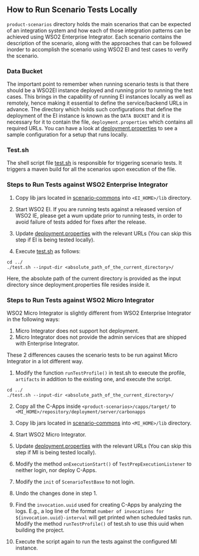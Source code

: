 ## How to Run Scenario Tests Locally

`product-scenarios` directory holds the main scenarios that can be expected of an integration system and how each of those integration patterns can be achieved using WSO2 Enterprise Integrator. Each scenario contains the description of the scenario, along with the approaches that can be followed inorder to accomplish the scenario using WSO2 EI and test cases to verify the scenario.

### Data Bucket

The important point to remember when running scenario tests is that there should be a WSO2EI instance deployed and running prior to running the test cases. This brings in the capability of running EI instances locally as well as remotely, hence making it essential to define the service/backend URLs in advance. The directory which holds such configurations that define the deployment of the EI instance is known as the `DATA BUCKET` and it is necessary for it to contain the file, `deployment.properties` which contains all required URLs. You can have a look at [deployment.properties](../deployment.properties) to see a sample configuration for a setup that runs locally.

### Test.sh

The shell script file [test.sh](../test.sh) is responsible for triggering scenario tests. It triggers a maven build for all the scenarios upon execution of the file.
 
### Steps to Run Tests against WSO2 Enterprise Integrator

1. Copy lib jars located in [scenario-commons](../scenarios-commons/src/main/resources/lib) into `<EI_HOME>/lib` directory.

2. Start WSO2 EI. If you are running tests against a released version of WSO2 IE, please get a wum update prior to running tests, in order to avoid failure of tests added for fixes after the release.

3. Update [deployment.properties](../deployment.properties) with the relevant URLs (You can skip this step if EI is being tested locally).

4. Execute [test.sh](../test.sh) as follows:
```
cd ../
./test.sh --input-dir <absolute_path_of_the_current_directory>/
```
Here, the absolute path of the current directory is provided as the input directory since deployment.properties file resides inside it.

### Steps to Run Tests against WSO2 Micro Integrator

WSO2 Micro Integrator is slightly different from WSO2 Enterprise Integrator in the following ways:
1. Micro Integrator does not support hot deployment. 
2. Micro Integrator does not provide the admin services that are shipped with Enterprise Integrator.

These 2 differences causes the scenario tests to be run against Micro Integrator in a lot different way.

1. Modify the function `runTestProfile()` in test.sh to execute the profile, `artifacts` in addition to the existing one, and execute the script.
```
cd ../
./test.sh --input-dir <absolute_path_of_the_current_directory>/
```
2. Copy all the C-Apps inside `<product-scenarios>/capps/target/` to `<MI_HOME>/repository/deployment/server/carbonapps`

3. Copy lib jars located in [scenario-commons](../scenarios-commons/src/main/resources/lib) into `<MI_HOME>/lib` directory.

4. Start WSO2 Micro Integrator.

5. Update [deployment.properties](../deployment.properties) with the relevant URLs (You can skip this step if MI is being tested locally).

6. Modify the method `onExecutionStart()` of `TestPrepExecutionListener` to neither login, nor deploy C-Apps.

7. Modify the `init` of `ScenarioTestBase` to not login.

8. Undo the changes done in step 1.

9. Find the `invocation.uuid` used for creating C-Apps by analyzing the logs. E.g., a log line of the format `number of invocations for ${invocation.uuid}-interval` will get printed when scheduled tasks run. Modify the method `runTestProfile()` of test.sh to use this uuid when building the project.
 
10. Execute the script again to run the tests against the configured MI instance.
